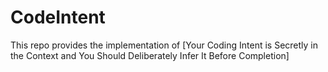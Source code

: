 # CodeIntent
 This repo provides the implementation of [Your Coding Intent is Secretly in the Context and You Should Deliberately Infer It Before Completion]

